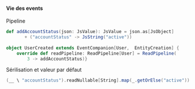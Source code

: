 #### Vie des events

Pipeline

```scala
def addAccountStatus(json: JsValue): JsValue = json.as[JsObject] 
       + ("accountStatus" -> JsString("active"))
       
object UserCreated extends EventCompanion[User,  EntityCreation] {
    override def readPipeline: ReadPipeline[User] = ReadPipeline(
        3 -> addAccountStatus)}
```
Sérilisation et valeur par défaut

```scala
(__ \ "accountStatus").readNullable[String].map(_.getOrElse("active"))
```